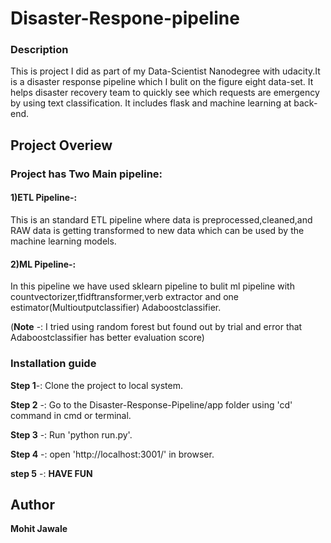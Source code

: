 # Disaster-Respone-pipeline

### Description
This is project I did as part of my Data-Scientist Nanodegree with udacity.It is a disaster response pipeline which I bulit on the figure eight data-set. It helps disaster recovery team to quickly see which requests are emergency by using text classification. It includes flask and machine learning at back-end.

## Project Overiew

### Project has Two Main pipeline:

#### 1)ETL Pipeline-: 
This is an standard ETL pipeline where data is preprocessed,cleaned,and RAW data is getting transformed to new data which can be used by the machine learning models.

#### 2)ML Pipeline-:
In this pipeline we have used sklearn pipeline to bulit ml pipeline with countvectorizer,tfidftransformer,verb extractor and one estimator(Multioutputclassifier) Adaboostclassifier.

(**Note** -: I tried using random forest but found out by trial and error that Adaboostclassifier has better evaluation score)

### Installation guide

**Step 1**-: Clone the project to local system.

**Step 2** -: Go to the Disaster-Response-Pipeline/app folder using 'cd' command in cmd or terminal.

**Step 3** -: Run 'python run.py'.

**Step 4** -: open 'http://localhost:3001/' in browser.

**step 5** -: **HAVE FUN**

## Author

**Mohit Jawale**



